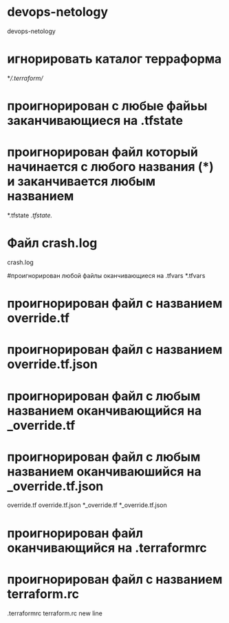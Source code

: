# devops-netology
devops-netology


# игнорировать каталог терраформа
**/.terraform/*

# проигнорирован с любые файьы заканчивающиеся на  .tfstate
# проигнорирован файл который начинается с любого названия (*) и заканчивается любым названием 
*.tfstate
*.tfstate.*

# Файл crash.log
crash.log

#проигнорирован любой файлы оканчивающиеся на .tfvars
*.tfvars

# проигнорирован файл с названием override.tf
# проигнорирован файл с названием override.tf.json
# проигнорирован файл с любым названием оканчивающийся на _override.tf
# проигнорирован файл с любым названием оканчиваюшийся на _override.tf.json
override.tf
override.tf.json
*_override.tf
*_override.tf.json

# проигнорирован файл оканчивающийся на .terraformrc
# проигнорирован файл с названием terraform.rc
.terraformrc
terraform.rc
new line
